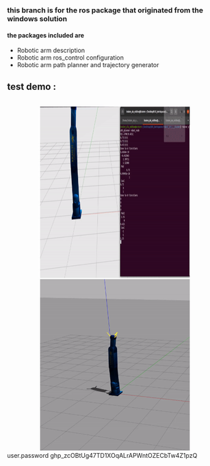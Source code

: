 ### this branch is for the ros package that originated from the windows solution
#### the packages included are 
  - Robotic arm description
  - Robotic arm ros_control configuration
  - Robotic arm path planner and trajectory generator

## test demo :
<br />
<div align="center">
    <img src="test1.gif" alt="Logo" width="350" height="400">
    <img src="test2.gif" alt="Logo" width="350" height="400">
  </a>
</div>
user.password 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

